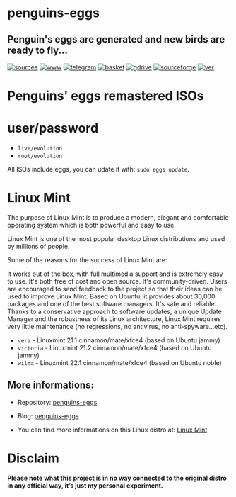 penguins-eggs
=============

## Penguin&#39;s eggs are generated and new birds are ready to fly...
[![sources](https://img.shields.io/badge/github-sources-cyan)](https://github.com/pieroproietti/penguins-eggs)
[![www](https://img.shields.io/badge/www-blog-cyan)](https://penguins-eggs.net)
[![telegram](https://img.shields.io/badge/telegram-group-cyan)](https://t.me/penguins_eggs)
[![basket](https://img.shields.io/badge/basket-naked-blue)](https://penguins-eggs.net/basket/)
[![gdrive](https://img.shields.io/badge/gdrive-all-blue)](https://drive.google.com/drive/folders/19fwjvsZiW0Dspu2Iq-fQN0J-PDbKBlYY)
[![sourceforge](https://img.shields.io/badge/sourceforge-all-blue)](https://sourceforge.net/projects/penguins-eggs/files/)
[![ver](https://img.shields.io/npm/v/penguins-eggs.svg)](https://npmjs.org/package/penguins-eggs)

# Penguins' eggs remastered ISOs

# user/password
* ```live/evolution```
* ```root/evolution```

All ISOs include eggs, you can udate it with: ```sudo eggs update```.

# Linux Mint
The purpose of Linux Mint is to produce a modern, elegant and comfortable operating system which is both powerful and easy to use.

Linux Mint is one of the most popular desktop Linux distributions and used by millions of people.

Some of the reasons for the success of Linux Mint are:

It works out of the box, with full multimedia support and is extremely easy to use.
It's both free of cost and open source.
It's community-driven. Users are encouraged to send feedback to the project so that their ideas can be used to improve Linux Mint.
Based on Ubuntu, it provides about 30,000 packages and one of the best software managers.
It's safe and reliable. Thanks to a conservative approach to software updates, a unique Update Manager and the robustness of its Linux architecture, Linux Mint requires very little maintenance (no regressions, no antivirus, no anti-spyware...etc).

* `vera` - Linuxmint 21.1 cinnamon/mate/xfce4 (based on Ubuntu jammy)
* `victoria` - Linuxmint 21.2 cinnamon/mate/xfce4 (based on Ubuntu jammy)
* `wilma` - Linuxmint 22.1 cinnamon/mate/xfce4 (based on Ubuntu noble)

## More informations:

* Repository: [penguins-eggs](https://github.com/pieroproietti/penguins-eggs)
* Blog: [penguins-eggs](https://penguins-eggs.net)

* You can find more informations on this Linux distro at: [Linux Mint](https://linuxmint.com/).


# Disclaim
__Please note what this project is in no way connected to the original distro in any official way, it’s just my personal experiment.__

